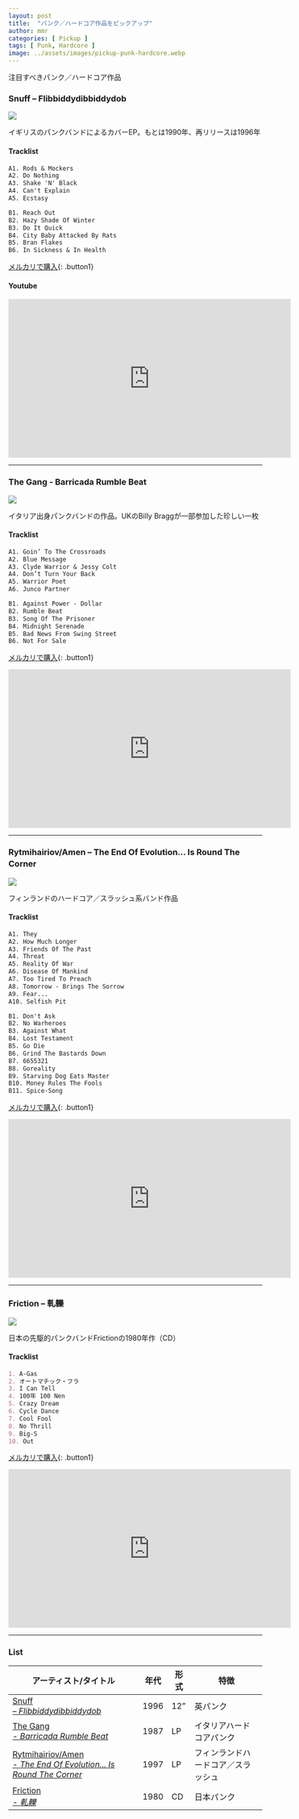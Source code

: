 ```yaml
---
layout: post
title:  "パンク／ハードコア作品をピックアップ"
author: mmr
categories: [ Pickup ]
tags: [ Punk, Hardcore ]
image: ../assets/images/pickup-punk-hardcore.webp
---
```


注目すべきパンク／ハードコア作品

### Snuff – Flibbiddydibbiddydob
<a href="https://jp.mercari.com/item/m21120251672?afid=6142608987"><img src="../assets/images/Snuff%20%E2%80%93%20Flibbiddydibbiddydob.jpg"></a>

イギリスのパンクバンドによるカバーEP。もとは1990年、再リリースは1996年

#### Tracklist
```md
A1. Rods & Mockers
A2. Do Nothing
A3. Shake 'N' Black
A4. Can't Explain
A5. Ecstasy

B1. Reach Out
B2. Hazy Shade Of Winter
B3. Do It Quick
B4. City Baby Attacked By Rats
B5. Bran Flakes
B6. In Sickness & In Health
```


[メルカリで購入](https://jp.mercari.com/item/m21120251672?afid=6142608987){: .button1}


#### Youtube
<iframe width="560" height="315" src="https://www.youtube.com/embed/Mx_z6vLGOrg?si=mzzX-VZTSz4bUWEk" title="YouTube video player" frameborder="0" allow="accelerometer; autoplay; clipboard-write; encrypted-media; gyroscope; picture-in-picture; web-share" referrerpolicy="strict-origin-when-cross-origin" allowfullscreen></iframe>

<hr>

### The Gang - Barricada Rumble Beat
<a href="https://jp.mercari.com/item/m64968588416?afid=6142608987"><img src="../assets/images/The%20Gang%20%E2%80%93%20Barricada%20Rumble%20Beat.jpg"></a>


イタリア出身パンクバンドの作品。UKのBilly Braggが一部参加した珍しい一枚

#### Tracklist
```md
A1. Goin’ To The Crossroads
A2. Blue Message
A3. Clyde Warrior & Jessy Colt
A4. Don’t Turn Your Back
A5. Warrior Poet
A6. Junco Partner

B1. Against Power - Dollar
B2. Rumble Beat
B3. Song Of The Prisoner
B4. Midnight Serenade
B5. Bad News From Swing Street
B6. Not For Sale
```

[メルカリで購入](https://jp.mercari.com/item/m64968588416?afid=6142608987){: .button1}

<iframe width="560" height="315" src="https://www.youtube.com/embed/uIEjRm21s9c?si=CZzwJ3KN13rGYC09" title="YouTube video player" frameborder="0" allow="accelerometer; autoplay; clipboard-write; encrypted-media; gyroscope; picture-in-picture; web-share" referrerpolicy="strict-origin-when-cross-origin" allowfullscreen></iframe>

<hr>

### Rytmihairiov/Amen – The End Of Evolution... Is Round The Corner　
<a href="https://jp.mercari.com/item/m23657412972?afid=6142608987"><img src="../assets/images/RytmihairiovAmen%20%E2%80%93%20The%20End%20Of%20Evolution...%20...Is%20Round%20The%20Corner.jpg"></a>

フィンランドのハードコア／スラッシュ系バンド作品

#### Tracklist
```md
A1. They
A2. How Much Longer
A3. Friends Of The Past
A4. Threat
A5. Reality Of War
A6. Disease Of Mankind
A7. Too Tired To Preach
A8. Tomorrow - Brings The Sorrow
A9. Fear...
A10. Selfish Pit

B1. Don't Ask
B2. No Warheroes
B3. Against What
B4. Lost Testament
B5. Go Die
B6. Grind The Bastards Down
B7. 6655321
B8. Goreality
B9. Starving Dog Eats Master
B10. Money Rules The Fools
B11. Spice-Song

```

[メルカリで購入](https://jp.mercari.com/item/m23657412972?afid=6142608987){: .button1}

<iframe width="560" height="315" src="https://www.youtube.com/embed/QPqPvrnNB1c?si=BhCSsU2LP2Tnrs6U" title="YouTube video player" frameborder="0" allow="accelerometer; autoplay; clipboard-write; encrypted-media; gyroscope; picture-in-picture; web-share" referrerpolicy="strict-origin-when-cross-origin" allowfullscreen></iframe>

<hr>

### Friction – 軋轢
<a href="https://jp.mercari.com/item/m28248906619?afid=6142608987"><img src="../assets/images/Friction%20%E2%80%93%20%E8%BB%8B%E8%BD%A2.jpg"></a>

日本の先駆的パンクバンドFrictionの1980年作（CD）

#### Tracklist
```md
1. A-Gas
2. オートマチック・フラ 
3. I Can Tell
4. 100年 100 Nen
5. Crazy Dream
6. Cycle Dance
7. Cool Fool
8. No Thrill
9. Big-S
10. Out
```

[メルカリで購入](https://jp.mercari.com/item/m28248906619?afid=6142608987){: .button1}

<iframe width="560" height="315" src="https://www.youtube.com/embed/CCiVZYQpJr0?si=axUznw0EJG8JEibJ" title="YouTube video player" frameborder="0" allow="accelerometer; autoplay; clipboard-write; encrypted-media; gyroscope; picture-in-picture; web-share" referrerpolicy="strict-origin-when-cross-origin" allowfullscreen></iframe>

<hr>


### List

<div class="table-border">
<table>
  <thead>
    <tr>
      <th>アーティスト/タイトル</th>
      <th>年代</th>
      <th>形式</th>
      <th>特徴</th>
    </tr>
  </thead>
  <tbody>
    <tr>
      <td><a href="https://jp.mercari.com/item/m73468913640?afid=6142608987">Snuff  <br />– <em>Flibbiddydibbiddydob</em></a></td>
      <td>1996</td>
      <td>12”</td>
      <td>英パンク</td>
    </tr>
    <tr>
      <td><a href="https://jp.mercari.com/item/m64968588416?afid=6142608987">The Gang <br />- <em>Barricada Rumble Beat</em></a></td>
      <td>1987</td>
      <td>LP</td>
      <td>イタリアハードコアパンク</td>
    </tr>
    <tr>
      <td><a href="https://jp.mercari.com/item/m28248906619?afid=6142608987">Rytmihairiov/Amen <br />- <em>The End Of Evolution... Is Round The Corner</em></a></td>
      <td>1997</td>
      <td>LP</td>
      <td>フィンランドハードコア／スラッシュ</td>
    </tr>
    <tr>
      <td><a href="https://jp.mercari.com/item/m28248906619?afid=6142608987">Friction <br />- <em>軋轢</em></a></td>
      <td>1980</td>
      <td>CD</td>
      <td>日本パンク</td>
    </tr>
  </tbody>
</table>
</div>